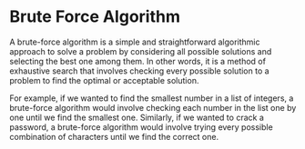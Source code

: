 # Brute Force Algorithm

A brute-force algorithm is a simple and straightforward algorithmic approach to solve a problem by considering all possible solutions and selecting the best one among them. In other words, it is a method of exhaustive search that involves checking every possible solution to a problem to find the optimal or acceptable solution.

For example, if we wanted to find the smallest number in a list of integers, a brute-force algorithm would involve checking each number in the list one by one until we find the smallest one. Similarly, if we wanted to crack a password, a brute-force algorithm would involve trying every possible combination of characters until we find the correct one.
